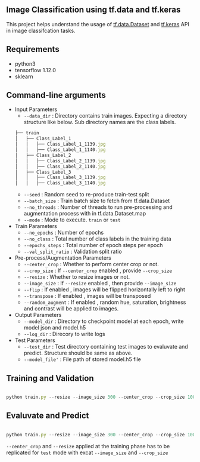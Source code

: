 Image Classification using tf.data and tf.keras
----------------
This project helps understand the usage of [tf.data.Dataset](https://www.tensorflow.org/api_docs/python/tf/data) and [tf.keras](https://www.tensorflow.org/api_docs/python/tf/keras) API in image classifcation tasks. 

Requirements
----------------------
* python3
* tensorflow 1.12.0
* sklearn

Command-line arguments
----------------------
* Input Parameters
	* `--data_dir` : Directory contains train images. Expecting a directory structure like below. Sub directory names are the class labels.
  ```javascript
  ├── train
  │   ├── Class_Label_1
  │   │   ├── Class_Label_1_1139.jpg
  │   │   ├── Class_Label_1_1140.jpg
  │   ├── Class_Label_2
  │   │   ├── Class_Label_2_1139.jpg
  │   │   ├── Class_Label_2_1140.jpg
  │   ├── Class_Label_3
  │   │   ├── Class_Label_3_1139.jpg
  │   │   ├── Class_Label_3_1140.jpg
  
  ```
  * `--seed` : Random seed to re-produce train-test split
  * `--batch_size` : Train batch size to fetch from tf.data.Dataset
  * `--no_threads` : Number of threads to run pre-processing and augmentation process with in tf.data.Dataset.map
  * `--mode` : Mode to execute. `train` or `test`
* Train Parameters
  * `--no_epochs` : Number of epochs
  * `--no_class` : Total number of class labels in the training data
  * `--epochs_steps` : Total number of epoch steps per epoch
  * `--val_split_ratio` : Validation split ratio
* Pre-process/Augmentation Parameters
  * `--center_crop` : Whether to perform center crop or not.
  * `--crop_size` : If `--center_crop` enabled , provide `--crop_size`
  * `--resize` : Whether to resize images or not.
  * `--image_size` : If `--resize` enabled , then provide `--image_size`
  * `--flip` : If enabled , images will be flipped horizontally left to right
  * `--transpose` : If enabled , images will be transposed
  * `--random_augment` : If enabled , random hue, saturation, brightness and contrast will be applied to images.
* Output Parameters
  * `--model_dir` : Directory to checkpoint model at each epoch, write model json and model.h5
  * `--log_dir` : Direcory to write logs
* Test Parameters
  * `--test_dir` : Test directory containing test images to evaluvate and predict. Structure should be same as above.
  * `--model_file'` : File path of stored model.h5 file

Training and Validation
----------------------
```javascript

python train.py --resize --image_size 300 --center_crop --crop_size 1000 --epochs_steps 50 --no_epochs 100 --data_dir ../data/train_val --no_class 20 --batch_size 128 --flip --transpose --random_augment --mode train

```
Evaluvate and Predict
----------------------
```javascript

python train.py --resize --image_size 300 --center_crop --crop_size 1000 --test_dir ../data/test/ --model_file ../model/model.h5 --mode test

```
`--center_crop` and `--resize` applied at the training phase has to be replicated for `test` mode with excat `--image_size` and `--crop_size`
